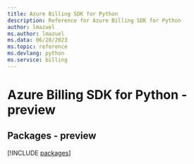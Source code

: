 ```yaml
---
title: Azure Billing SDK for Python
description: Reference for Azure Billing SDK for Python
author: lmazuel
ms.author: lmazuel
ms.data: 06/28/2023
ms.topic: reference
ms.devlang: python
ms.service: billing
---
```

# Azure Billing SDK for Python - preview
## Packages - preview
[!INCLUDE [packages](billing-index.md)]